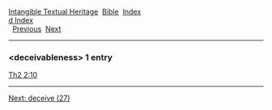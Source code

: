 [Intangible Textual Heritage](../../index)  [Bible](../index) 
[Index](index)   
[d Index](_d_)  
  [Previous](c02908)  [Next](c02910) 

------------------------------------------------------------------------

### &lt;deceivableness&gt; 1 entry

[Th2 2:10](../kjv/th2002.htm#010)  

------------------------------------------------------------------------

[Next: deceive (27)](c02910)
